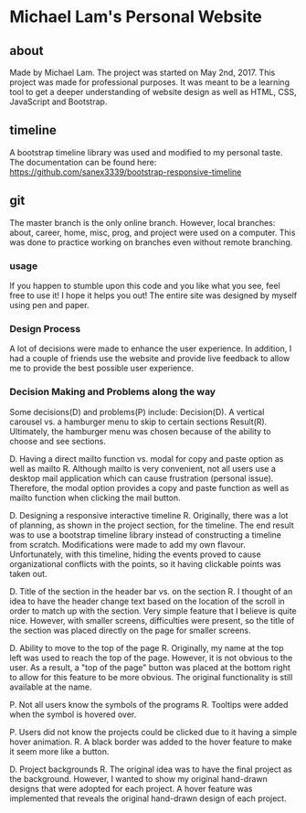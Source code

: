 # Michael Lam's Personal Website
## about
Made by Michael Lam. The project was started on May 2nd, 2017.
This project was made for professional purposes. It was meant
to be a learning tool to get a deeper understanding of website
design as well as HTML, CSS, JavaScript and Bootstrap.

## timeline
A bootstrap timeline library was used and modified to my personal taste. The documentation can be found here:
https://github.com/sanex3339/bootstrap-responsive-timeline

## git
The master branch is the only online branch. However, local branches: about, career, home, misc, prog, and project were used on a computer. This was done to practice working on branches even without remote branching.

### usage
If you happen to stumble upon this code and you like what you
see, feel free to use it! I hope it helps you out! The entire site was designed by myself using pen and paper.

### Design Process
A lot of decisions were made to enhance the user experience. In addition, I had a couple of friends use the website and provide live feedback to allow me to provide the best possible user experience.

### Decision Making and Problems along the way
Some decisions(D) and problems(P) include:
Decision(D). A vertical carousel vs. a hamburger menu to skip to certain sections
Result(R). Ultimately, the hamburger menu was chosen because of the ability to choose and see sections.

D. Having a direct mailto function vs. modal for copy and paste option as well as mailto
R. Although mailto is very convenient, not all users use a desktop mail application which can cause frustration (personal issue). Therefore, the modal option provides a copy and paste function as well as mailto function when clicking the mail button.

D. Designing a responsive interactive timeline
R. Originally, there was a lot of planning, as shown in the project section, for the timeline. The end result was to use a bootstrap timeline library instead of constructing a timeline from scratch. Modifications were made to add my own flavour. Unfortunately, with this timeline, hiding the events proved to cause organizational conflicts with the points, so it having clickable points was taken out.

D. Title of the section in the header bar vs. on the section
R. I thought of an idea to have the header change text based on the location of the scroll in order to match up with the section. Very simple feature that I believe is quite nice. However, with smaller screens, difficulties were present, so the title of the section was placed directly on the page for smaller screens.

D. Ability to move to the top of the page
R. Originally, my name at the top left was used to reach the top of the page. However, it is not obvious to the user. As a result, a "top of the page" button was placed at the bottom right to allow for this feature to be more obvious. The original functionality is still available at the name.

P. Not all users know the symbols of the programs
R. Tooltips were added when the symbol is hovered over.

P. Users did not know the projects could be clicked due to it having a simple hover animation.
R. A black border was added to the hover feature to make it seem more like a button.

D. Project backgrounds
R. The original idea was to have the final project as the background. However, I wanted to show my original hand-drawn designs that were adopted for each project. A hover feature was implemented that reveals the original hand-drawn design of each project.
